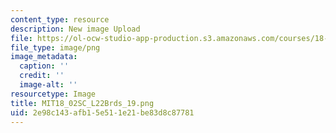 ```yaml
---
content_type: resource
description: New image Upload
file: https://ol-ocw-studio-app-production.s3.amazonaws.com/courses/18-02sc-multivariable-calculus-fall-2010/2e98c143afb15e511e21be83d8c87781_MIT18_02SC_L22Brds_19.png
file_type: image/png
image_metadata:
  caption: ''
  credit: ''
  image-alt: ''
resourcetype: Image
title: MIT18_02SC_L22Brds_19.png
uid: 2e98c143-afb1-5e51-1e21-be83d8c87781
---
```

